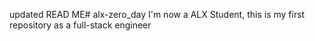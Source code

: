  updated READ ME# alx-zero_day
I'm now a ALX Student, this is my first repository as a full-stack engineer
